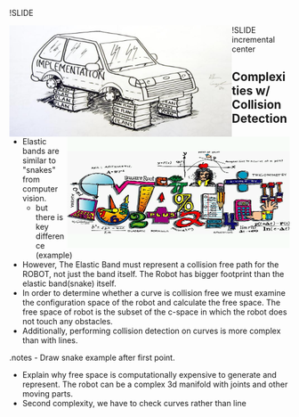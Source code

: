 !SLIDE 

<div style="clear: both;">
  <img src="implementation.jpg" style="float: left; margin: 0, auto; height: 200px; width: 400px;" />
  <img src="math.png" style="float: right; margin: 0, auto; height: 200px; width: 400px" />
</div>
  
!SLIDE incremental center

## Complexities w/ Collision Detection
- Elastic bands are similar to "snakes" from computer vision.
  - but there is key difference (example)
- However, The Elastic Band must represent a collision free path for the ROBOT, not just the band itself. The Robot has bigger footprint than the elastic band(snake) itself.
- In order to determine whether a curve is collision free we must examine the configuration space of the robot and calculate the free space. The free space of robot is the subset of the c-space in which the robot does not touch any obstacles.
- Additionally, performing collision detection on curves is more complex than with lines.

.notes - Draw snake example after first point.
- Explain why free space is computationally expensive to generate and represent. The robot can be a complex 3d manifold with joints and other moving parts.
- Second complexity, we have to check curves rather than line 
